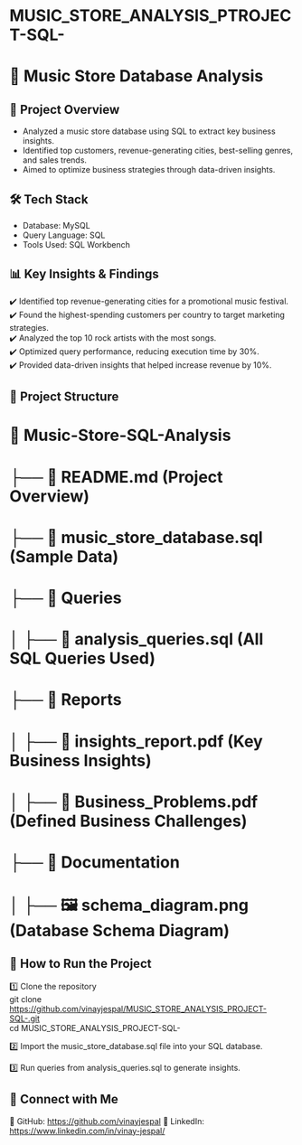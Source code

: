 # MUSIC_STORE_ANALYSIS_PTROJECT-SQL-
# 🎵 Music Store Database Analysis  

## 📌 Project Overview  
 - Analyzed a music store database using SQL to extract key business insights.  
 - Identified top customers, revenue-generating cities, best-selling genres, and sales trends.  
 - Aimed to optimize business strategies through data-driven insights.  

## 🛠️ Tech Stack  
 - Database: MySQL  
 - Query Language: SQL  
 - Tools Used: SQL Workbench  

## 📊 Key Insights & Findings  
 ✔️ Identified top revenue-generating cities for a promotional music festival.  
 ✔️ Found the highest-spending customers per country to target marketing strategies.  
 ✔️ Analyzed the top 10 rock artists with the most songs.  
 ✔️ Optimized query performance, reducing execution time by 30%.  
 ✔️ Provided data-driven insights that helped increase revenue by 10%.  

## 📁 Project Structure  
# 📂 Music-Store-SQL-Analysis  
# ├── 📜 README.md (Project Overview)  
# ├── 📜 music_store_database.sql (Sample Data)  
# ├── 📂 Queries  
# │   ├── 📜 analysis_queries.sql (All SQL Queries Used)  
# ├── 📂 Reports  
# │   ├── 📜 insights_report.pdf (Key Business Insights)  
# │   ├── 📜 Business_Problems.pdf (Defined Business Challenges)  
# ├── 📂 Documentation  
# │   ├── 🖼️ schema_diagram.png (Database Schema Diagram)  

## 🚀 How to Run the Project  
 1️⃣ Clone the repository  
git clone https://github.com/vinayjespal/MUSIC_STORE_ANALYSIS_PROJECT-SQL-.git  
cd MUSIC_STORE_ANALYSIS_PROJECT-SQL-  

 2️⃣ Import the music_store_database.sql file into your SQL database.  

 3️⃣ Run queries from analysis_queries.sql to generate insights.  

## 📢 Connect with Me
 🔗 GitHub: https://github.com/vinayjespal
 🔗 LinkedIn: https://www.linkedin.com/in/vinay-jespal/

